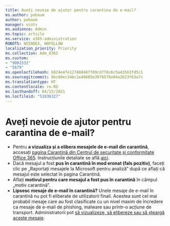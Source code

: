 ```yaml
---
title: Aveți nevoie de ajutor pentru carantina de e-mail?
ms.author: pebaum
author: pebaum
manager: scotv
ms.audience: Admin
ms.topic: article
ms.service: o365-administration
ROBOTS: NOINDEX, NOFOLLOW
localization_priority: Priority
ms.collection: Adm_O365
ms.custom:
- "9002531"
- "5679"
ms.openlocfilehash: b824e4fe12788848ff09cd7f0c6c5a43563fd5c1
ms.sourcegitcommit: 8bc60ec34bc1e40685e3976576e04a2623f63a7c
ms.translationtype: HT
ms.contentlocale: ro-RO
ms.lasthandoff: 04/15/2021
ms.locfileid: "51836327"
---
```

# <a name="need-help-with-email-quarantine"></a>Aveți nevoie de ajutor pentru carantina de e-mail?

- Pentru **a vizualiza și a elibera mesajele de e-mail din carantină**, accesați [pagina Carantină din Centrul de securitate și conformitate Office 365](https://protection.office.com/quarantine). Instrucțiunile detaliate se află [aici](https://docs.microsoft.com/microsoft-365/security/office-365-security/find-and-release-quarantined-messages-as-a-user?view=o365-worldwide#view-your-quarantined-messages).
- Dacă mesajul a fost **pus în carantină în mod eronat (fals pozitiv)**, faceți clic pe „Raportați mesajele la Microsoft pentru analiză” după ce aflați că mesajul este selectat în pagina Carantină. 
- Aflați **motivul pentru care mesajul a fost pus în carantină** în câmpul „motiv carantină”.
- **Lipsesc mesaje de e-mail în carantină?** Unele mesaje de e-mail în carantină nu pot fi eliberate de utilizatorii finali. Acestea sunt cel mai probabil mesaje care au fost clasificate cu un nivel maxim de încredere ca mesaje de e-mail de phishing, malware sau printr-o acțiune de transport. Administratorii pot [să vizualizeze, să elibereze sau să șteargă aceste mesaje](https://docs.microsoft.com/microsoft-365/security/office-365-security/manage-quarantined-messages-and-files?view=o365-worldwide). 
